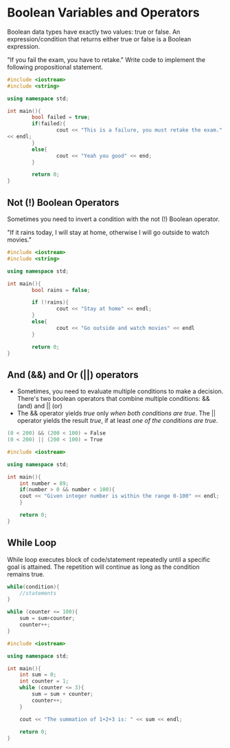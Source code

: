 # Boolean Variables and Operators
Boolean data types have exactly two values: true or false. An expression/condition that returns either true or false is a Boolean expression.

"If you fail the exam, you have to retake." Write code to implement the following propositional statement.

```cpp
#include <iostream>
#include <string>

using namespace std;

int main(){
        bool failed = true;
        if(failed){
                cout << "This is a failure, you must retake the exam."
<< endl;
        }
        else{
                cout << "Yeah you good" << end;
        }

        return 0;
}
```


## Not (!) Boolean Operators

Sometimes you need to invert a condition with the not (!) Boolean operator.

"If it rains today, I will stay at home, otherwise I will go outside to watch movies."

```cpp
#include <iostream>
#include <string>

using namespace std;

int main(){
        bool rains = false;

        if (!rains){
                cout << "Stay at home" << endl;
        }
        else{
                cout << "Go outside and watch movies" << endl
        }

        return 0;
}
```

## And (&&) and Or (||) operators
- Sometimes, you need to evaluate multiple conditions to make a decision. There's two boolean operators that combine multiple conditions: && (and) and || (or)
- The && operator yields _true_ only _when both conditions are true_. The || operator yields the result _true_, if at least _one of the conditions are true_.

```cpp
(0 < 200) && (200 < 100) = False
(0 < 200) || (200 < 100) = True
```

```cpp
#include <iostream>

using namespace std;

int main(){
	int number = 89;
	if(number > 0 && number < 100){
	cout << "Given integer number is within the range 0-100" << endl;
	}

	return 0;
}
```

## While Loop
While loop executes block of code/statement repeatedly until a specific goal is attained. The repetition will continue as long as the condition remains true.

```cpp
while(condition){
	//statements
}
```

```cpp
while (counter <= 100){
	sum = sum+counter;
	counter++;
}
```

```cpp
#include <iostream>

using namespace std;

int main(){
	int sum = 0;
	int counter = 1;
	while (counter <= 3){
		sum = sum + counter;
		counter++;
	}

	cout << "The summation of 1+2+3 is: " << sum << endl;
	
	return 0;
}
```
